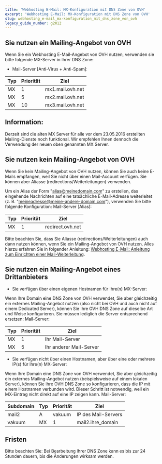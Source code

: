 ```yaml
---
title: 'Webhosting E-Mail: MX-Konfiguration mit DNS Zone von OVH'
excerpt: 'Webhosting E-Mail: MX-Konfiguration mit DNS Zone von OVH'
slug: webhosting_e-mail_mx-konfiguration_mit_dns_zone_von_ovh
legacy_guide_number: g2012
---
```



## Sie nutzen ein Mailing-Angebot von OVH
Wenn Sie ein Webhosting E-Mail-Angebot von OVH nutzen, verwenden sie bitte folgende MX-Server in Ihrer DNS Zone:

- Mail-Server [Anti-Virus + Anti-Spam]:


|Typ|Priorität|Ziel|
|---|---|---|
|MX|1|mx1.mail.ovh.net|
|MX|5|mx2.mail.ovh.net|
|MX|10|mx3.mail.ovh.net|



## Information:
Derzeit sind die alten MX Server für alle vor dem 23.05.2016 erstellten Mailing-Dienste noch funktional. Wir empfehlen Ihnen dennoch die Verwendung der neuen oben genannten MX Server.


## Sie nutzen kein Mailing-Angebot von OVH
Wenn Sie kein Mailing-Angebot von OVH nutzen, können Sie auch keine E-Mails empfangen, weil Sie nicht über einen Mail-Account verfügen.
Sie können aber Aliasse (redirections/Weiterleitungen) verwenden.

Um ein Alias der Form "alias@meinedomain.com" zu erstellen, das eingehende Nachrichten auf eine tatsächliche E-Mail-Adresse weiterleitet (z. B. "meineadresse@meine-andere-domain.com"), verwenden Sie bitte folgende Konfiguration:
Mail-Server [Alias]:

|Typ|Priorität|Ziel|
|---|---|---|
|MX|1|redirect.ovh.net|


Bitte beachten Sie, dass Sie Aliasse (redirections/Weiterleitungen) auch dann nutzen können, wenn Sie ein Mailing-Angebot von OVH nutzen. Alles hierzu erfahren Sie in folgender Anleitung: [Webhosting E-Mail: Anleitung zum Einrichten einer Mail-Weiterleitung](https://docs.ovh.com/de/emails/webhosting_e-mail_anleitung_zum_einrichten_einer_mail-weiterleitung/).


## Sie nutzen ein Mailing-Angebot eines Drittanbieters

- Sie verfügen über einen eigenen Hostnamen für Ihre(n) MX-Server:


Wenn Ihre Domain eine DNS Zone von OVH verwendet, Sie aber gleichzeitig ein externes Mailing-Angebot nutzen (also nicht bei OVH und auch nicht auf einem Dedicated Server), können Sie Ihre OVH DNS Zone auf dieselbe Art und Weise konfigurieren. Sie müssen lediglich die Server entsprechend ersetzen:
Mail-Server:

|Typ|Priorität|Ziel|
|---|---|---|
|MX|1|Ihr Mail-Server|
|MX|5|Ihr anderer Mail-Server|



- Sie verfügen nicht über einen Hostnamen, aber über eine oder mehrere IP(s) für Ihre(n) MX-Server:


Wenn Ihre Domain eine DNS Zone von OVH verwendet, Sie aber gleichzeitig ein externes Mailing-Angebot nutzen (beispielsweise auf einem lokalen Server), können Sie Ihre OVH DNS Zone so konfigurieren, dass die IP mit einem Hostnamen verbunden wird. Dieser Schritt ist notwendig, weil ein MX-Eintrag nicht direkt auf eine IP zeigen kann.
Mail-Server:

|Subdomain|Typ|Priorität|Ziel|
|---|---|---|---|
|mail2|A|vakuum|IP des Mail-Servers|
|vakuum|MX|1|mail2.ihre_domain|




## Fristen
Bitte beachten Sie: Bei Bearbeitung Ihrer DNS Zone kann es bis zur 24 Stunden dauern, bis die Änderungen wirksam werden.

